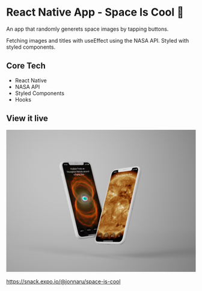# React Native App - Space Is Cool 📱

An app that randomly generets space images by tapping buttons.

Fetching images and titles with useEffect using the NASA API. Styled with styled components.

## Core Tech

- React Native
- NASA API
- Styled Components
- Hooks

## View it live

![Mockup](react-native.jpg)

https://snack.expo.io/@jonnaru/space-is-cool
